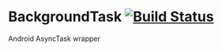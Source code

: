 # BackgroundTask [![Build Status](https://travis-ci.org/uDevelop/BackgroundTask.svg?branch=master)](https://travis-ci.org/uDevelop/BackgroundTask)
Android AsyncTask wrapper

